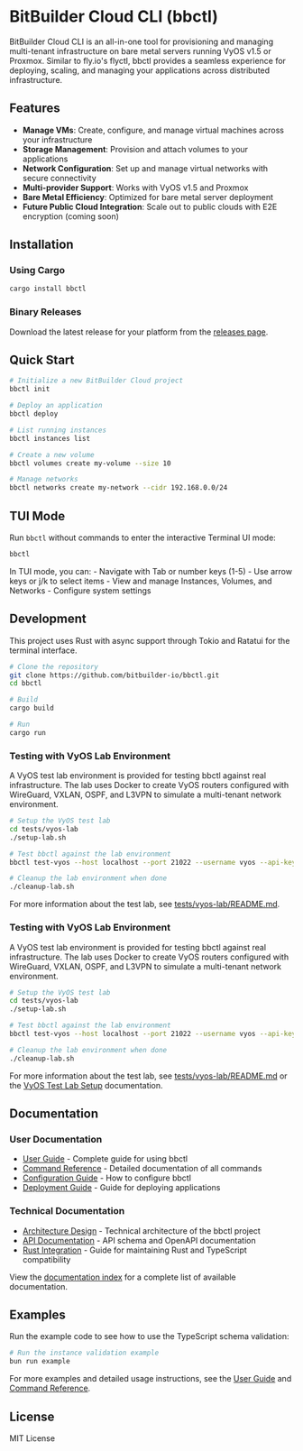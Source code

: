 # BitBuilder Cloud CLI (bbctl)

BitBuilder Cloud CLI is an all-in-one tool for provisioning and managing multi-tenant infrastructure on bare metal servers running VyOS v1.5 or Proxmox. Similar to fly.io's flyctl, bbctl provides a seamless experience for deploying, scaling, and managing your applications across distributed infrastructure.

## Features

-   **Manage VMs**: Create, configure, and manage virtual machines across your infrastructure
-   **Storage Management**: Provision and attach volumes to your applications
-   **Network Configuration**: Set up and manage virtual networks with secure connectivity
-   **Multi-provider Support**: Works with VyOS v1.5 and Proxmox
-   **Bare Metal Efficiency**: Optimized for bare metal server deployment
-   **Future Public Cloud Integration**: Scale out to public clouds with E2E encryption (coming soon)

## Installation

### Using Cargo

``` bash
cargo install bbctl
```

### Binary Releases

Download the latest release for your platform from the [releases page].

[releases page]: https://github.com/bitbuilder-io/bbctl/releases

## Quick Start

``` bash
# Initialize a new BitBuilder Cloud project
bbctl init

# Deploy an application
bbctl deploy

# List running instances
bbctl instances list

# Create a new volume
bbctl volumes create my-volume --size 10

# Manage networks
bbctl networks create my-network --cidr 192.168.0.0/24
```

## TUI Mode

Run `bbctl` without commands to enter the interactive Terminal UI mode:

``` bash
bbctl
```

In TUI mode, you can: - Navigate with Tab or number keys (1-5) - Use arrow keys or j/k to select items - View and manage Instances, Volumes, and Networks - Configure system settings

## Development

This project uses Rust with async support through Tokio and Ratatui for the terminal interface.

``` bash
# Clone the repository
git clone https://github.com/bitbuilder-io/bbctl.git
cd bbctl

# Build
cargo build

# Run
cargo run
```

### Testing with VyOS Lab Environment

A VyOS test lab environment is provided for testing bbctl against real infrastructure. The lab uses Docker to create VyOS routers configured with WireGuard, VXLAN, OSPF, and L3VPN to simulate a multi-tenant network environment.

```bash
# Setup the VyOS test lab
cd tests/vyos-lab
./setup-lab.sh

# Test bbctl against the lab environment
bbctl test-vyos --host localhost --port 21022 --username vyos --api-key bbctl-test-api

# Cleanup the lab environment when done
./cleanup-lab.sh
```

For more information about the test lab, see [tests/vyos-lab/README.md](tests/vyos-lab/README.md).

### Testing with VyOS Lab Environment

A VyOS test lab environment is provided for testing bbctl against real infrastructure. The lab uses Docker to create VyOS routers configured with WireGuard, VXLAN, OSPF, and L3VPN to simulate a multi-tenant network environment.

``` bash
# Setup the VyOS test lab
cd tests/vyos-lab
./setup-lab.sh

# Test bbctl against the lab environment
bbctl test-vyos --host localhost --port 21022 --username vyos --api-key bbctl-test-api

# Cleanup the lab environment when done
./cleanup-lab.sh
```

For more information about the test lab, see [tests/vyos-lab/README.md] or the [VyOS Test Lab Setup] documentation.

[tests/vyos-lab/README.md]: tests/vyos-lab/README.md
[VyOS Test Lab Setup]: docs/vyos-test-lab-setup.md

## Documentation

### User Documentation

-   [User Guide] - Complete guide for using bbctl
-   [Command Reference] - Detailed documentation of all commands
-   [Configuration Guide] - How to configure bbctl
-   [Deployment Guide] - Guide for deploying applications

[User Guide]: docs/user-guide.md
[Command Reference]: docs/command-reference.md
[Configuration Guide]: docs/configuration-guide.md
[Deployment Guide]: docs/deployment-guide.md

### Technical Documentation

-   [Architecture Design] - Technical architecture of the bbctl project
-   [API Documentation] - API schema and OpenAPI documentation
-   [Rust Integration] - Guide for maintaining Rust and TypeScript compatibility

[Architecture Design]: docs/ARCHITECTURE_DESIGN.md
[API Documentation]: docs/api-readme.md
[Rust Integration]: docs/rust-integration.md

View the [documentation index] for a complete list of available documentation.

[documentation index]: docs/index.md

## Examples

Run the example code to see how to use the TypeScript schema validation:

``` bash
# Run the instance validation example
bun run example
```

For more examples and detailed usage instructions, see the [User Guide] and [Command Reference].

[User Guide]: docs/user-guide.md
[Command Reference]: docs/command-reference.md

## License

MIT License
